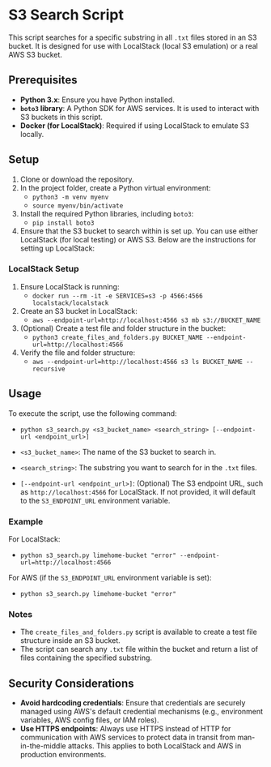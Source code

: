 # S3 Search Script

This script searches for a specific substring in all `.txt` files stored in an S3 bucket. It is designed for use with LocalStack (local S3 emulation) or a real AWS S3 bucket.

## Prerequisites
- **Python 3.x**: Ensure you have Python installed.
- **`boto3` library**: A Python SDK for AWS services. It is used to interact with S3 buckets in this script.
- **Docker (for LocalStack)**: Required if using LocalStack to emulate S3 locally.

## Setup
1. Clone or download the repository.
2. In the project folder, create a Python virtual environment:
   - `python3 -m venv myenv`
   - `source myenv/bin/activate`
3. Install the required Python libraries, including `boto3`:
   - `pip install boto3`
4. Ensure that the S3 bucket to search within is set up. You can use either LocalStack (for local testing) or AWS S3. Below are the instructions for setting up LocalStack:

### LocalStack Setup
1. Ensure LocalStack is running:
   - `docker run --rm -it -e SERVICES=s3 -p 4566:4566 localstack/localstack`
2. Create an S3 bucket in LocalStack:
   - `aws --endpoint-url=http://localhost:4566 s3 mb s3://BUCKET_NAME`
3. (Optional) Create a test file and folder structure in the bucket:
   - `python3 create_files_and_folders.py BUCKET_NAME --endpoint-url=http://localhost:4566`
4. Verify the file and folder structure:
   - `aws --endpoint-url=http://localhost:4566 s3 ls BUCKET_NAME --recursive`

## Usage

To execute the script, use the following command:

- `python s3_search.py <s3_bucket_name> <search_string> [--endpoint-url <endpoint_url>]`

- `<s3_bucket_name>`: The name of the S3 bucket to search in.
- `<search_string>`: The substring you want to search for in the `.txt` files.
- `[--endpoint-url <endpoint_url>]`: (Optional) The S3 endpoint URL, such as `http://localhost:4566` for LocalStack. If not provided, it will default to the `S3_ENDPOINT_URL` environment variable.

### Example

For LocalStack:
- `python s3_search.py limehome-bucket "error" --endpoint-url=http://localhost:4566`

For AWS (if the `S3_ENDPOINT_URL` environment variable is set):
- `python s3_search.py limehome-bucket "error"`

### Notes
- The `create_files_and_folders.py` script is available to create a test file structure inside an S3 bucket.
- The script can search any `.txt` file within the bucket and return a list of files containing the specified substring.

## Security Considerations

- **Avoid hardcoding credentials**: Ensure that credentials are securely managed using AWS's default credential mechanisms (e.g., environment variables, AWS config files, or IAM roles).
- **Use HTTPS endpoints**: Always use HTTPS instead of HTTP for communication with AWS services to protect data in transit from man-in-the-middle attacks. This applies to both LocalStack and AWS in production environments.